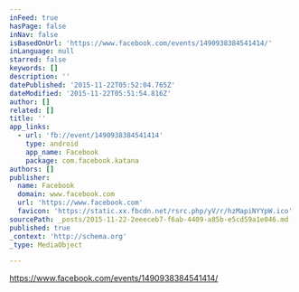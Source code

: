 ```yaml
---
inFeed: true
hasPage: false
inNav: false
isBasedOnUrl: 'https://www.facebook.com/events/1490938384541414/'
inLanguage: null
starred: false
keywords: []
description: ''
datePublished: '2015-11-22T05:52:04.765Z'
dateModified: '2015-11-22T05:51:54.816Z'
author: []
related: []
title: ''
app_links:
  - url: 'fb://event/1490938384541414'
    type: android
    app_name: Facebook
    package: com.facebook.katana
authors: []
publisher:
  name: Facebook
  domain: www.facebook.com
  url: 'https://www.facebook.com'
  favicon: 'https://static.xx.fbcdn.net/rsrc.php/yV/r/hzMapiNYYpW.ico'
sourcePath: _posts/2015-11-22-2eeeceb7-f6ab-4409-a85b-e5cd59a1e046.md
published: true
_context: 'http://schema.org'
_type: MediaObject

---
```

https://www.facebook.com/events/1490938384541414/